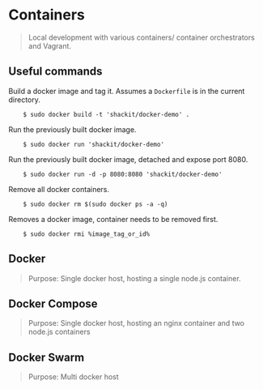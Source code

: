 # Containers

> Local development with various containers/ container orchestrators and Vagrant.

## Useful commands

Build a docker image and tag it. Assumes a `Dockerfile` is in the current directory.

		$ sudo docker build -t 'shackit/docker-demo' .

Run the previously built docker image.

		$ sudo docker run 'shackit/docker-demo'

Run the previously built docker image, detached and expose port 8080.

		$ sudo docker run -d -p 8080:8080 'shackit/docker-demo'

Remove all docker containers.

		$ sudo docker rm $(sudo docker ps -a -q)

Removes a docker image, container needs to be removed first.

		$ sudo docker rmi %image_tag_or_id%

## Docker

> Purpose: Single docker host, hosting a single node.js container.

## Docker Compose

> Purpose: Single docker host, hosting an nginx container and two node.js containers

## Docker Swarm

> Purpose: Multi docker host
